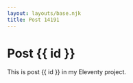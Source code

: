 ```yaml
---
layout: layouts/base.njk
title: Post 14191
---
```


# Post {{ id }}

This is post {{ id }} in my Eleventy project.
